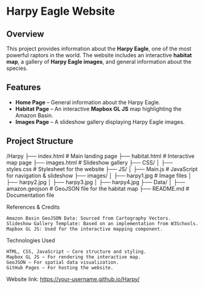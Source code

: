 # Harpy Eagle Website

## Overview
This project provides information about the **Harpy Eagle**, one of the most powerful raptors in the world. The website includes an interactive **habitat map**, a gallery of **Harpy Eagle images**, and general information about the species.

## Features
- **Home Page** – General information about the Harpy Eagle.
- **Habitat Page** – An interactive **Mapbox GL JS** map highlighting the Amazon Basin.
- **Images Page** – A slideshow gallery displaying Harpy Eagle images.

## Project Structure

/Harpy ├── index.html # Main landing page ├── habitat.html # Interactive map page ├── images.html # Slideshow gallery ├── CSS/ │ ├── styles.css # Stylesheet for the website ├── JS/ │ ├── Main.js # JavaScript for navigation & slideshow ├── images/ │ ├── harpy1.jpg # Image files │ ├── harpy2.jpg │ ├── harpy3.jpg │ ├── harpy4.jpg ├── Data/ │ ├── amazon.geojson # GeoJSON file for the habitat map ├── README.md # Documentation file

References & Credits

    Amazon Basin GeoJSON Data: Sourced from Cartography Vectors.
    Slideshow Gallery Template: Based on an implementation from W3Schools.
    Mapbox GL JS: Used for the interactive mapping component.

Technologies Used

    HTML, CSS, JavaScript – Core structure and styling.
    Mapbox GL JS – For rendering the interactive map.
    GeoJSON – For spatial data visualization.
    GitHub Pages – For hosting the website.

Website link: https://your-username.github.io/Harpy/
